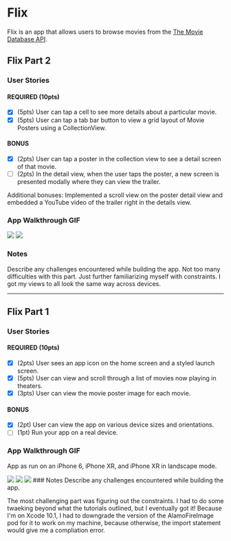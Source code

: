 # Flix

Flix is an app that allows users to browse movies from the [The Movie Database API](http://docs.themoviedb.apiary.io/#).

## Flix Part 2

### User Stories

#### REQUIRED (10pts)
- [x] (5pts) User can tap a cell to see more details about a particular movie.
- [x] (5pts) User can tap a tab bar button to view a grid layout of Movie Posters using a CollectionView.

#### BONUS
- [x] (2pts) User can tap a poster in the collection view to see a detail screen of that movie.
- [ ] (2pts) In the detail view, when the user taps the poster, a new screen is presented modally where they can view the trailer.

Additional bonuses: Implemented a scroll view on the poster detail view and embedded a YouTube video of the trailer right in the details view. 

### App Walkthrough GIF

<img src="https://i.imgur.com/ESn1icX.gif"/>
<img src="https://i.imgur.com/OiP0Jtp.gif"/>

### Notes
Describe any challenges encountered while building the app.
Not too many difficulties with this part. Just further familiarizing myself with constraints. I got my views to all look the same way across devices. 

---

## Flix Part 1

### User Stories

#### REQUIRED (10pts)
- [x] (2pts) User sees an app icon on the home screen and a styled launch screen.
- [x] (5pts) User can view and scroll through a list of movies now playing in theaters.
- [x] (3pts) User can view the movie poster image for each movie.

#### BONUS
- [x] (2pt) User can view the app on various device sizes and orientations.
- [ ] (1pt) Run your app on a real device.

### App Walkthrough GIF
App as run on an iPhone 6, iPhone XR, and iPhone XR in landscape mode.

<img src ='https://i.imgur.com/7NQ1kEQ.gif'/>
<img src ='https://i.imgur.com/HLNBSTO.gif'/>
<img src ='https://i.imgur.com/WZQ1dJc.gif'/>
### Notes
Describe any challenges encountered while building the app.

The most challenging part was figuring out the constraints. I had to do some twaeking beyond what the tutorials outlined, but I eventually got it!
Because I'm on Xcode 10.1, I had to downgrade the version of the AlamoFireImage pod for it to work on my machine, because otherwise, the import statement would give me a compliation error.
